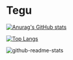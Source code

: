 # Tegu
[![Anurag's GitHub stats](https://github-readme-stats.vercel.app/api?username=Teggu)](https://github.com/anuraghazra/github-readme-stats)

[![Top Langs](https://github-readme-stats.vercel.app/api/top-langs/?username=Teggu)](https://github.com/anuraghazra/github-readme-stats)


![github-readme-stats](https://readme-stats-beryl-chi.vercel.app/api/?username=Teggu)
